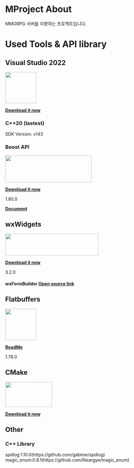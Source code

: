 # MProject About

MMORPG 서버를 지향하는 프로젝트입니다.

# Used Tools & API library

## Visual Studio 2022
<img src="https://user-images.githubusercontent.com/47653276/162651383-6d27bc73-0906-435e-9f11-5acd59d5793a.png" width="100" height="100"/>

**[Download it now](https://visualstudio.microsoft.com/vs/)**

### C++20 (lastest)
<summary>SDK Version: v143</summary>


### Boost API
<img src="https://user-images.githubusercontent.com/47653276/162651411-11b80b8f-213b-4695-a53d-e6ed9e028dd4.png" width="277" height="86"/>

**[Download it now](https://www.boost.org/users/history/version_1_80_0.html)**

<summary>1.80.0</summary>

**[Document](https://www.boost.org/doc/libs/1_80_0/)**


## wxWidgets
<img src="https://user-images.githubusercontent.com/47653276/189046826-ddb9fe52-1239-48bd-a144-1c09d0c88b04.png" width="300" height="70"/>

**[Download it now](https://www.wxwidgets.org/downloads/)**

<summary>3.2.0</summary>

#### wxFormBuilder **[Open source link](https://github.com/wxFormBuilder)**


## Flatbuffers
<img src="https://user-images.githubusercontent.com/47653276/164363866-f4041e94-9e36-40de-aabb-5179bf4069b3.png" width="100" height="100"/>

**[ReadMe](https://google.github.io/flatbuffers/flatbuffers_guide_building.html)**

<summary>1.78.0</summary>

## CMake
<img src="https://user-images.githubusercontent.com/47653276/164363514-4ec93aae-4bfb-4512-a88f-6697682a5834.png" width="150" height="80"/>

**[Download it now](https://cmake.org/download/)**


## Other

### C++ Library
<summary>spdlog:1.10.0(https://github.com/gabime/spdlog)</summary>
<summary>magic_enum:0.8.1(https://github.com/Neargye/magic_enum)</summary>

